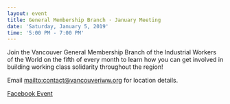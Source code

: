 ```yaml
---
layout: event
title: General Membership Branch · January Meeting
date: 'Saturday, January 5, 2019'
time: '5:00 PM - 7:00 PM'
---
```


Join the Vancouver General Membership Branch of the Industrial Workers of the World on the fifth of every month to learn how you can get involved in building working class solidarity throughout the region!

Email <mailto:contact@vancouveriww.org> for location details.

[Facebook Event](https://www.facebook.com/events/216011546000677)
